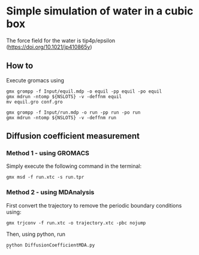 # Simple simulation of water in a cubic box

The force field for the water is tip4p/epsilon
(https://doi.org/10.1021/jp410865y)

## How to

Execute gromacs using  

```
gmx grompp -f Input/equil.mdp -o equil -pp equil -po equil
gmx mdrun -ntomp ${NSLOTS} -v -deffnm equil
mv equil.gro conf.gro

gmx grompp -f Input/run.mdp -o run -pp run -po run
gmx mdrun -ntomp ${NSLOTS} -v -deffnm run
```

## Diffusion coefficient measurement

### Method 1 - using GROMACS

Simply execute the following command in the terminal:
```
gmx msd -f run.xtc -s run.tpr
```

### Method 2 - using MDAnalysis

First convert the trajectory to remove the periodic boundary conditions using:
```
gmx trjconv -f run.xtc -o trajectory.xtc -pbc nojump
```

Then, using python, run

```
python DiffusionCoefficientMDA.py
``
